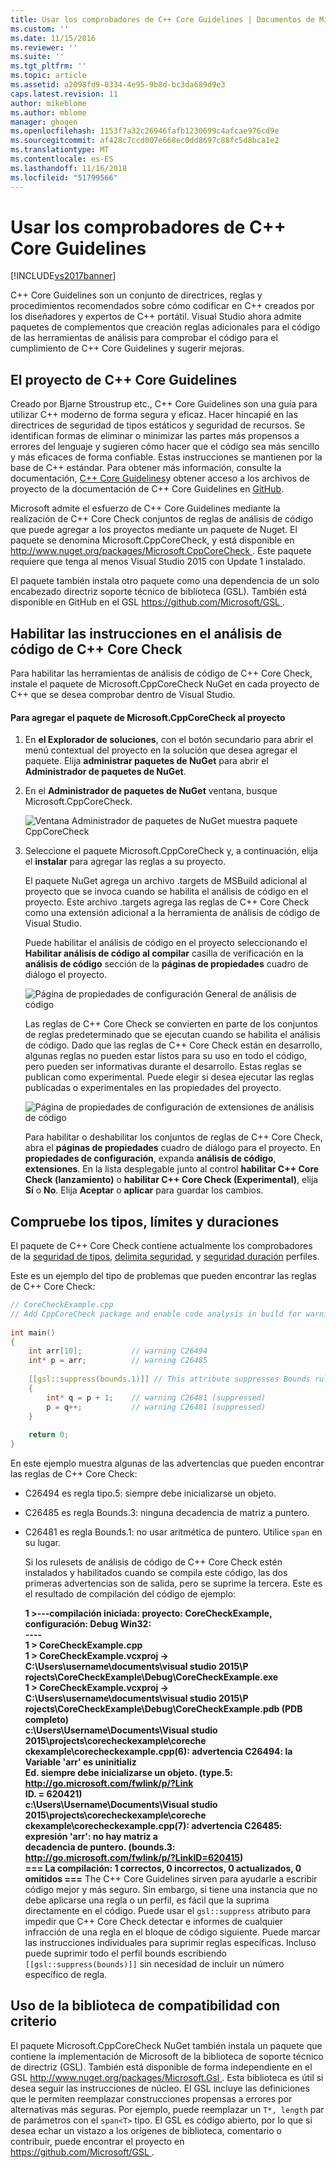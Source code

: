 ```yaml
---
title: Usar los comprobadores de C++ Core Guidelines | Documentos de Microsoft
ms.custom: ''
ms.date: 11/15/2016
ms.reviewer: ''
ms.suite: ''
ms.tgt_pltfrm: ''
ms.topic: article
ms.assetid: a2098fd9-8334-4e95-9b8d-bc3da689d9e3
caps.latest.revision: 11
author: mikeblome
ms.author: mblome
manager: ghogen
ms.openlocfilehash: 1153f7a32c26946fafb1230699c4afcae976cd9e
ms.sourcegitcommit: af428c7ccd007e668ec0dd8697c88fc5d8bca1e2
ms.translationtype: MT
ms.contentlocale: es-ES
ms.lasthandoff: 11/16/2018
ms.locfileid: "51799566"
---
```

# <a name="using-the-c-core-guidelines-checkers"></a>Usar los comprobadores de C++ Core Guidelines
[!INCLUDE[vs2017banner](../includes/vs2017banner.md)]

C++ Core Guidelines son un conjunto de directrices, reglas y procedimientos recomendados sobre cómo codificar en C++ creados por los diseñadores y expertos de C++ portátil.  Visual Studio ahora admite paquetes de complementos que creación reglas adicionales para el código de las herramientas de análisis para comprobar el código para el cumplimiento de C++ Core Guidelines y sugerir mejoras.  
  
## <a name="the-c-core-guidelines-project"></a>El proyecto de C++ Core Guidelines  
 Creado por Bjarne Stroustrup etc., C++ Core Guidelines son una guía para utilizar C++ moderno de forma segura y eficaz. Hacer hincapié en las directrices de seguridad de tipos estáticos y seguridad de recursos. Se identifican formas de eliminar o minimizar las partes más propensos a errores del lenguaje y sugieren cómo hacer que el código sea más sencillo y más eficaces de forma confiable. Estas instrucciones se mantienen por la base de C++ estándar. Para obtener más información, consulte la documentación, [C++ Core Guidelines](http://isocpp.github.io/CppCoreGuidelines/CppCoreGuidelines)y obtener acceso a los archivos de proyecto de la documentación de C++ Core Guidelines en [GitHub](https://github.com/isocpp/CppCoreGuidelines).  
  
 Microsoft admite el esfuerzo de C++ Core Guidelines mediante la realización de C++ Core Check conjuntos de reglas de análisis de código que puede agregar a los proyectos mediante un paquete de Nuget. El paquete se denomina Microsoft.CppCoreCheck, y está disponible en [ http://www.nuget.org/packages/Microsoft.CppCoreCheck ](http://www.nuget.org/packages/Microsoft.CppCoreCheck). Este paquete requiere que tenga al menos Visual Studio 2015 con Update 1 instalado.  
  
 El paquete también instala otro paquete como una dependencia de un solo encabezado directriz soporte técnico de biblioteca (GSL). También está disponible en GitHub en el GSL [ https://github.com/Microsoft/GSL ](https://github.com/Microsoft/GSL).  
  
## <a name="enable-the-c-core-check-guidelines-in-code-analysis"></a>Habilitar las instrucciones en el análisis de código de C++ Core Check  
 Para habilitar las herramientas de análisis de código de C++ Core Check, instale el paquete de Microsoft.CppCoreCheck NuGet en cada proyecto de C++ que se desea comprobar dentro de Visual Studio.  
  
#### <a name="to-add-the-microsoftcppcorecheck-package-to-your-project"></a>Para agregar el paquete de Microsoft.CppCoreCheck al proyecto  
  
1. En **el Explorador de soluciones**, con el botón secundario para abrir el menú contextual del proyecto en la solución que desea agregar el paquete. Elija **administrar paquetes de NuGet** para abrir el **Administrador de paquetes de NuGet**.  
  
2. En el **Administrador de paquetes de NuGet** ventana, busque Microsoft.CppCoreCheck.  
  
    ![Ventana Administrador de paquetes de NuGet muestra paquete CppCoreCheck](../code-quality/media/cppcorecheck-nuget-window.PNG "CPPCoreCheck_Nuget_Window")  
  
3. Seleccione el paquete Microsoft.CppCoreCheck y, a continuación, elija el **instalar** para agregar las reglas a su proyecto.  
  
   El paquete NuGet agrega un archivo .targets de MSBuild adicional al proyecto que se invoca cuando se habilita el análisis de código en el proyecto. Este archivo .targets agrega las reglas de C++ Core Check como una extensión adicional a la herramienta de análisis de código de Visual Studio.  
  
   Puede habilitar el análisis de código en el proyecto seleccionando el **Habilitar análisis de código al compilar** casilla de verificación en la **análisis de código** sección de la **páginas de propiedades** cuadro de diálogo el proyecto.  
  
   ![Página de propiedades de configuración General de análisis de código](../code-quality/media/cppcorecheck-codeanalysis-general.png "CPPCoreCheck_CodeAnalysis_General")  
  
   Las reglas de C++ Core Check se convierten en parte de los conjuntos de reglas predeterminado que se ejecutan cuando se habilita el análisis de código. Dado que las reglas de C++ Core Check están en desarrollo, algunas reglas no pueden estar listos para su uso en todo el código, pero pueden ser informativas durante el desarrollo. Estas reglas se publican como experimental. Puede elegir si desea ejecutar las reglas publicadas o experimentales en las propiedades del proyecto.  
  
   ![Página de propiedades de configuración de extensiones de análisis de código](../code-quality/media/cppcorecheck-codeanalysis-extensions.png "CPPCoreCheck_CodeAnalysis_Extensions")  
  
   Para habilitar o deshabilitar los conjuntos de reglas de C++ Core Check, abra el **páginas de propiedades** cuadro de diálogo para el proyecto. En **propiedades de configuración**, expanda **análisis de código**, **extensiones**. En la lista desplegable junto al control **habilitar C++ Core Check (lanzamiento)** o **habilitar C++ Core Check (Experimental)**, elija **Sí** o **No**. Elija **Aceptar** o **aplicar** para guardar los cambios.  
  
## <a name="check-types-bounds-and-lifetimes"></a>Compruebe los tipos, límites y duraciones  
 El paquete de C++ Core Check contiene actualmente los comprobadores de la [seguridad de tipos](http://isocpp.github.io/CppCoreGuidelines/CppCoreGuidelines#SS-type), [delimita seguridad](http://isocpp.github.io/CppCoreGuidelines/CppCoreGuidelines#SS-bounds), y [seguridad duración](http://isocpp.github.io/CppCoreGuidelines/CppCoreGuidelines#SS-lifetime) perfiles.  
  
 Este es un ejemplo del tipo de problemas que pueden encontrar las reglas de C++ Core Check:  
  
```cpp  
// CoreCheckExample.cpp  
// Add CppCoreCheck package and enable code analysis in build for warnings.  
  
int main()  
{  
    int arr[10];           // warning C26494  
    int* p = arr;          // warning C26485  
  
    [[gsl::suppress(bounds.1)]] // This attribute suppresses Bounds rule #1  
    {  
        int* q = p + 1;    // warning C26481 (suppressed)  
        p = q++;           // warning C26481 (suppressed)  
    }  
  
    return 0;  
}  
```  
  
 En este ejemplo muestra algunas de las advertencias que pueden encontrar las reglas de C++ Core Check:  
  
- C26494 es regla tipo.5: siempre debe inicializarse un objeto.  
  
- C26485 es regla Bounds.3: ninguna decadencia de matriz a puntero.  
  
- C26481 es regla Bounds.1: no usar aritmética de puntero. Utilice `span` en su lugar.  
  
  Si los rulesets de análisis de código de C++ Core Check estén instalados y habilitados cuando se compila este código, las dos primeras advertencias son de salida, pero se suprime la tercera. Este es el resultado de compilación del código de ejemplo:  
  
  **1 >---compilación iniciada: proyecto: CoreCheckExample, configuración: Debug Win32:**  
**----**  
**1 > CoreCheckExample.cpp**  
**1 > CoreCheckExample.vcxproj -> C:\Users\username\documents\visual studio 2015\P**  
**rojects\CoreCheckExample\Debug\CoreCheckExample.exe**  
**1 > CoreCheckExample.vcxproj -> C:\Users\username\documents\visual studio 2015\P**  
**rojects\CoreCheckExample\Debug\CoreCheckExample.pdb (PDB completo)**  
**c:\Users\Username\Documents\Visual studio 2015\projects\corecheckexample\coreche**  
**ckexample\corecheckexample.cpp(6): advertencia C26494: la Variable 'arr' es uninitializ**  
**Ed. siempre debe inicializarse un objeto. (type.5: http://go.microsoft.com/fwlink/p/?Link**  
**ID. = 620421)**  
**c:\Users\Username\Documents\Visual studio 2015\projects\corecheckexample\coreche**  
**ckexample\corecheckexample.cpp(7): advertencia C26485: expresión 'arr': no hay matriz a**  
 **decadencia de puntero. (bounds.3: http://go.microsoft.com/fwlink/p/?LinkID=620415)**  
**=== La compilación: 1 correctos, 0 incorrectos, 0 actualizados, 0 omitidos ===** The C++ Core Guidelines sirven para ayudarle a escribir código mejor y más seguro. Sin embargo, si tiene una instancia que no debe aplicarse una regla o un perfil, es fácil que la suprima directamente en el código. Puede usar el `gsl::suppress` atributo para impedir que C++ Core Check detectar e informes de cualquier infracción de una regla en el bloque de código siguiente. Puede marcar las instrucciones individuales para suprimir reglas específicas. Incluso puede suprimir todo el perfil bounds escribiendo `[[gsl::suppress(bounds)]]` sin necesidad de incluir un número específico de regla.  
  
## <a name="use-the-guideline-support-library"></a>Uso de la biblioteca de compatibilidad con criterio  
 El paquete Microsoft.CppCoreCheck NuGet también instala un paquete que contiene la implementación de Microsoft de la biblioteca de soporte técnico de directriz (GSL). También está disponible de forma independiente en el GSL [ http://www.nuget.org/packages/Microsoft.Gsl ](http://www.nuget.org/packages/Microsoft.Gsl). Esta biblioteca es útil si desea seguir las instrucciones de núcleo. El GSL incluye las definiciones que le permiten reemplazar construcciones propensas a errores por alternativas más seguras. Por ejemplo, puede reemplazar un `T*, length` par de parámetros con el `span<T>` tipo. El GSL es código abierto, por lo que si desea echar un vistazo a los orígenes de biblioteca, comentario o contribuir, puede encontrar el proyecto en [ https://github.com/Microsoft/GSL ](https://github.com/Microsoft/GSL).



